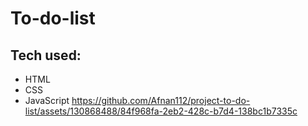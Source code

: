 ﻿# To-do-list
 ## Tech used:
  - HTML
  - CSS
  - JavaScript
https://github.com/Afnan112/project-to-do-list/assets/130868488/84f968fa-2eb2-428c-b7d4-138bc1b7335c
